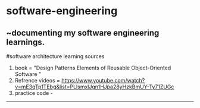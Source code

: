 # software-engineering
~documenting my software engineering learnings.
---
#software architecture
learning sources
1.   book =  "Design Patterns Elements of Reusable Object-Oriented Software "
2.   Refrence videos = https://www.youtube.com/watch?v=mE3qTp1TEbg&list=PLlsmxlJgn1HJpa28yHzkBmUY-Ty71ZUGc
3.   practice code -
---

